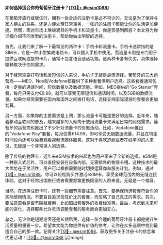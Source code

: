 **如何选择适合你的葡萄牙注册卡？[[TG💪+ @esim1088](https://t.me/s/esim1088)]**

在葡萄牙旅行或居住时，拥有一张合适的注册卡是必不可少的。无论是为了保持与家人朋友的联系，还是方便处理日常事务，一张好的注册卡都能让你的生活更加便捷。然而，面对市场上琳琅满目的手机卡和流量卡，你是否感到困惑？本文将为你详细介绍不同类型的注册卡，帮助你做出明智的选择。

首先，让我们来了解一下最常见的两种卡：手机卡和流量卡。手机卡通常指的是SIM卡，它是一种小型集成电路卡，可以插入手机中使用。而流量卡则是专门用于提供互联网连接的卡片，通常不包含语音通话功能。这两种卡各有优劣，具体选择哪种取决于你的需求。

对于经常需要打电话和发短信的人来说，手机卡无疑是最佳选择。葡萄牙的三大运营商——MEO、Nos和Vodafone都提供了多种套餐供用户选择。这些套餐通常包括一定量的通话时间、短信数量以及数据流量。例如，MEO提供的“Go Starter”套餐，每月只需支付€9.99，就可以享受无限短信和通话时间，以及5GB的数据流量。如果你经常需要在国内和国外之间拨打电话，选择支持国际漫游的套餐会更加划算。

另一方面，如果你的主要需求是上网，那么流量卡可能是更好的选择。近年来，随着移动互联网的普及，越来越多的人倾向于使用流量卡来满足日常的网络需求。葡萄牙的运营商也推出了不少针对流量卡的优惠活动。比如，Vodafone推出的“Vodafone Play”套餐，每月仅需€14.99，即可享受无限数据流量，并且在特定时间段内还可以免费观看视频流媒体服务。这对于喜欢追剧或者在线学习的人来说，无疑是一个非常诱人的选择。

除了传统的物理卡，近年来eSIM技术的兴起也为用户带来了全新的选择。eSIM是一种嵌入式芯片，可以直接安装在设备内部，无需额外的物理卡槽。这种技术的最大优势在于灵活性，用户可以根据需要随时切换运营商和服务计划。例如，通过[TG💪+ @esim1088](https://t.me/s/esim1088)，你可以轻松购买并激活eSIM卡，享受全球范围内的无缝连接体验。这对于经常出国旅行或者需要频繁更换国家的人群来说，无疑是一个福音。

当然，在选择注册卡时，还有一些细节需要注意。首先，要确保所选套餐符合你的实际使用情况。不要盲目追求高性价比的套餐，而忽略了自己真正的需求。其次，要注意查看是否有隐藏费用，比如超出套餐外的收费标准等。最后，考虑到未来可能的变化，选择那些允许灵活调整套餐的服务商会更加安心。

总之，无论你是短期游客还是长期居民，选择一张合适的葡萄牙注册卡都是提升生活质量的重要一步。希望本文能为你提供有价值的参考，让你在众多选项中找到最适合自己的那一款。记得关注[TG💪+ @esim1088](https://t.me/s/esim1088)，获取更多关于注册卡的信息和优惠活动！[[TG💪+ @esim1088](https://t.me/s/esim1088) ![Image](https://i.postimg.cc/4NQfJmqS/Snipaste-2025-05-13-00-14-12.png)]